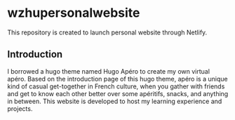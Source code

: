 # wzhupersonalwebsite
This repository is created to launch personal website through Netlify.

## Introduction
I borrowed a hugo theme named Hugo Apéro to create my own virtual apéro. Based on the introduction page of this hugo theme, apéro is a unique kind of casual get-together in French culture, when you gather with friends and get to know each other better over some apéritifs, snacks, and anything in between. This website is developed to host my learning experience and projects.
